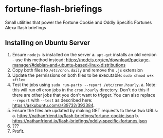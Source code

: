 # fortune-flash-briefings
Small utilities that power the Fortune Cookie and Oddly Specific Fortunes Alexa flash briefings

## Installing on Ubuntu Server

1. Ensure `nodejs` is installed on the server
  a. `apt-get` installs an old version - use this method instead: https://nodejs.org/en/download/package-manager/#debian-and-ubuntu-based-linux-distributions
2. Copy both files to `/etc/cron.daily` and remove the `.js` extension
3. Update the permissions on both files to be executable: `sudo chmod u+x <file>`
4. Test the jobs using `sudo run-parts --report /etc/cron.hourly`.
  a. Note: this will run _all_ cron jobs in the `cron.hourly` directory. Don't do this if there are other jobs that you don't want to trigger.  You can also replace `--report` with `--test` as described here: https://askubuntu.com/a/39732/393384.
5. Ensure the files are updated by making GET requests to these two URLs:
  a. https://nathanfriend.io/flash-briefings/fortune-cookie.json
  b. https://nathanfriend.io/flash-briefings/oddly-specific-fortunes.json
6. ???
7. Profit.